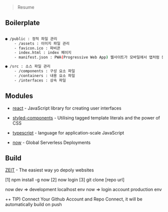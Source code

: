 > Resume

Boilerplate
------------

```sh

● /public : 정적 파일 관리
    - /assets : 이미지 파일 관리
    - favicon.ico : 파비콘
    - index.html : index 페이지
    - manifest.json : PWA(Progressive Web App) 웹사이트가 모바일에서 앱처럼 동작 설정 파일

● /src : 소스 파일 관리
    - /components : 구성 요소 파일
    - /containers : 내용 요소 파일
    - /interfaces : 상속 파일

```

Modules
---------

* <a href="https://reactjs.org/">react</a> - JavaScript library for creating user interfaces

* <a href="https://www.styled-components.com/">styled-components</a> - Utilising tagged template literals and the power of CSS

* <a href="https://www.typescriptlang.org/">typescript</a> - language for application-scale JavaScript

* <a href="https://www.npmjs.com/package/now">now</a> - Global Serverless Deployments

Build
---------
<a href="https://zeit.co/">ZEIT</a> - The easiest way yo depoly websites

[1] npm install -g now
[2] now login
[3] git clone [repo url]

now dev => development localhost env
now => login account production env

++ TIP) Connect Your Github Account
        and Repo Connect, it will be automatically build on push
